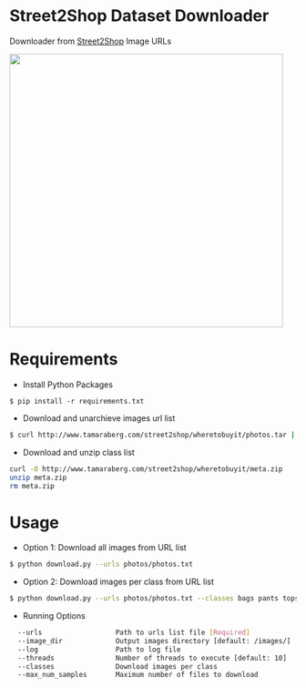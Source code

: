 # Street2Shop Dataset Downloader

Downloader from [Street2Shop](http://www.tamaraberg.com/street2shop/) Image URLs

<img src="/assets/screenrecord.gif" width="480">

# Requirements

* Install Python Packages

```
$ pip install -r requirements.txt
```

* Download and unarchieve images url list
```sh
$ curl http://www.tamaraberg.com/street2shop/wheretobuyit/photos.tar | tar x
```
* Download and unzip class list
```sh
curl -O http://www.tamaraberg.com/street2shop/wheretobuyit/meta.zip
unzip meta.zip
rm meta.zip
```

# Usage

* Option 1: Download all images from URL list

```sh
$ python download.py --urls photos/photos.txt 
```

* Option 2: Download images per class from URL list 

```sh
$ python download.py --urls photos/photos.txt --classes bags pants tops
```

* Running Options
```sh
  --urls                  Path to urls list file [Required]
  --image_dir             Output images directory [default: /images/]
  --log                   Path to log file
  --threads               Number of threads to execute [default: 10]
  --classes               Download images per class
  --max_num_samples       Maximum number of files to download
```
